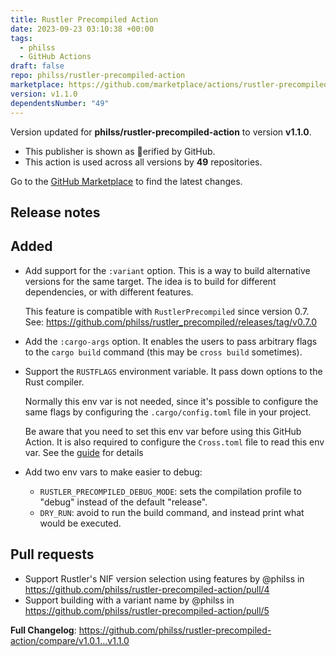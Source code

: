 ```yaml
---
title: Rustler Precompiled Action
date: 2023-09-23 03:10:38 +00:00
tags:
  - philss
  - GitHub Actions
draft: false
repo: philss/rustler-precompiled-action
marketplace: https://github.com/marketplace/actions/rustler-precompiled-action
version: v1.1.0
dependentsNumber: "49"
---
```



Version updated for **philss/rustler-precompiled-action** to version **v1.1.0**.
- This publisher is shown as erified by GitHub.
- This action is used across all versions by **49** repositories.

Go to the [GitHub Marketplace](https://github.com/marketplace/actions/rustler-precompiled-action) to find the latest changes.

## Release notes

## Added

- Add support for the `:variant` option. This is a way to build alternative versions
  for the same target. The idea is to build for different dependencies, or with different
  features.

  This feature is compatible with `RustlerPrecompiled` since version 0.7.
  See: https://github.com/philss/rustler_precompiled/releases/tag/v0.7.0

- Add the `:cargo-args` option. It enables the users to pass arbitrary flags
  to the `cargo build` command (this may be `cross build` sometimes).

- Support the `RUSTFLAGS` environment variable. It pass down options to the
  Rust compiler.

  Normally this env var is not needed, since it's possible to configure the
  same flags by configuring the `.cargo/config.toml` file in your project.

  Be aware that you need to set this env var before using this GitHub Action.
  It is also required to configure the `Cross.toml` file to read this env var.
  See the [guide](https://hexdocs.pm/rustler_precompiled/precompilation_guide.html)
  for details

- Add two env vars to make easier to debug:
  - `RUSTLER_PRECOMPILED_DEBUG_MODE`: sets the compilation profile to "debug" instead
    of the default "release".
  - `DRY_RUN`: avoid to run the build command, and instead print what would be executed.

## Pull requests

* Support Rustler's NIF version selection using features by @philss in https://github.com/philss/rustler-precompiled-action/pull/4
* Support building with a variant name by @philss in https://github.com/philss/rustler-precompiled-action/pull/5


**Full Changelog**: https://github.com/philss/rustler-precompiled-action/compare/v1.0.1...v1.1.0

